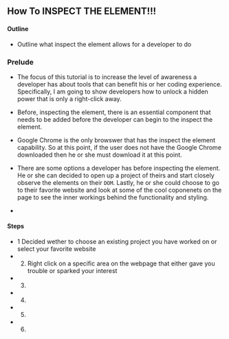 ## How To INSPECT THE ELEMENT!!! 

#### Outline

+ Outline what inspect the element allows for a developer to do 


### Prelude 

+ The focus of this tutorial is to increase the level of awareness a developer has about tools that can benefit his or her coding experience. Specifically, I am going to show developers how to unlock a hidden power that is only a right-click away. 

+ Before, inspecting the element, there is an essential component that needs to be added before the developer can begin to the inspect the element. 
+ Google Chrome is the only browswer that has the inspect the element capability. So at this point, if the user does not have the Google Chrome downloaded then he or she must download it at this point. 
+ There are some options a developer has before inspecting the element. He or she can decided to open up a project of theirs and start closely observe the elements on their `DOM`. Lastly, he or she could choose to go to their favorite website and look at some of the cool coponenets on the page to see the inner workings behind the functionality and styling. 
+ 
#### Steps 

   + 1 Decided wether to choose an existing project you have worked on or select your favorite website
   + 2. Right click on a specific area on the webpage that either gave you trouble or sparked your interest
   + 3.
   + 4.
   + 5.
   + 6.
